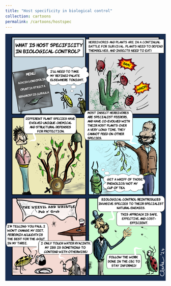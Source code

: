 ```yaml
---
title: "Host specificity in biological control"
collection: cartoons
permalink: /cartoons/hostspec
---
```


![](/images/host_specificity.png)
